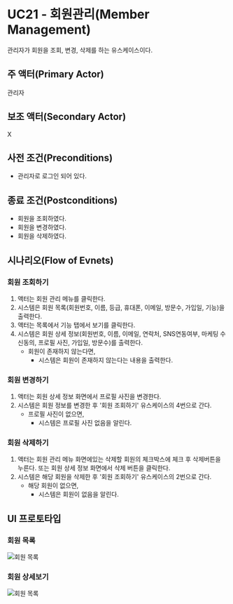 # UC21 - 회원관리(Member Management)

관리자가 회원을 조회, 변경, 삭제를 하는 유스케이스이다.

## 주 액터(Primary Actor)

관리자

## 보조 액터(Secondary Actor)

X

## 사전 조건(Preconditions)

- 관리자로 로그인 되어 있다.


## 종료 조건(Postconditions)


- 회원을 조회하였다.
- 회원을 변경하였다.
- 회원을 삭제하였다.

## 시나리오(Flow of Evnets)

### 회원 조회하기

1. 액터는 회원 관리 메뉴를 클릭한다.
2. 시스템은 회원 목록(회원번호, 이름, 등급, 휴대폰, 이메일, 방문수, 가입일, 기능)을 출력한다.
3. 액터는 목록에서 기능 탭에서 보기를 클릭한다.
4. 시스템은 회원 상세 정보(회원번호, 이름, 이메일, 연락처, SNS연동여부, 마케팅 수신동의,  프로필 사진,  가입일, 방문수)를 출력한다.
    - 회원이 존재하지 않는다면,
        - 시스템은 회원이 존재하지 않는다는 내용을 출력한다.

### 회원 변경하기

1. 액터는 회원 상세 정보 화면에서 프로필 사진을 변경한다.
2. 시스템은 회원 정보를 변경한 후 '회원 조회하기' 유스케이스의 4번으로 간다.
    - 프로필 사진이 없으면,
        - 시스템은 프로필 사진 없음을 알린다.

### 회원 삭제하기

1. 액터는 회원 관리 메뉴 화면에있는 삭제할 회원의 체크박스에 체크 후 삭제버튼을 누른다. 또는 회원 상세 정보 화면에서 삭제 버튼을 클릭한다.
2. 시스템은 해당 회원을 삭제한 후 '회원 조회하기' 유스케이스의 2번으로 간다.
    - 해당 회원이 없으면,
        - 시스템은 회원이 없음을 알린다.

## UI 프로토타입

### 회원 목록
![회원 목록](./images/uc002-list.png)

### 회원 상세보기
![회원 목록](./images/uc002-detail.png)
